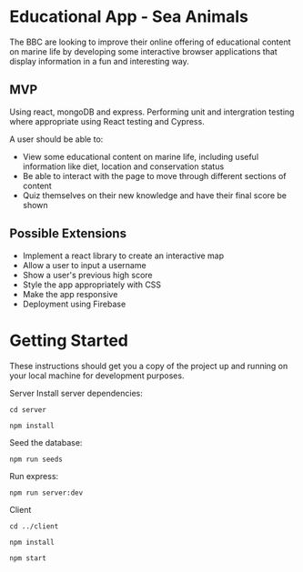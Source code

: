 # Educational App - Sea Animals
The BBC are looking to improve their online offering of educational content on marine life by developing some interactive browser applications that display information in a fun and interesting way. 

## MVP
Using react, mongoDB and express. Performing unit and intergration testing where appropriate using React testing and Cypress. 

A user should be able to:

* View some educational content on marine life, including useful information like diet, location and conservation status 
* Be able to interact with the page to move through different sections of content
* Quiz themselves on their new knowledge and have their final score be shown


## Possible Extensions
* Implement a react library to create an interactive map
* Allow a user to input a username
* Show a user's previous high score
* Style the app appropriately with CSS
* Make the app responsive
* Deployment using Firebase

# Getting Started
These instructions should get you a copy of the project up and running on your local machine for development purposes.

Server
Install server dependencies:

<code>cd server</code>

<code>npm install</code>

Seed the database:

<code>npm run seeds</code>

Run express:

<code>npm run server:dev</code>

Client

<code>cd ../client</code>

<code>npm install</code>

<code>npm start</code>






